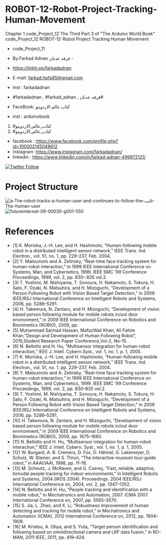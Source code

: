 # ROBOT-12-Robot-Project-Tracking-Human-Movement
Chapter 1 code_Project_12 The Third Part 3 of "The Arduino World Book" code_Project_12 ROBOT-12-Robot Project Tracking Human Movement

- code_Project_11

-  By:Farkad Adnan فرقد عدنان -
- https://linktr.ee/farkadadnan

 - E-mail: farkad.hpfa95@gmail.com 
- inst : farkadadnan 
- #farkadadnan , #farkad_adnan , فرقد عدنان# 
- FaceBook: كتاب عالم الاردوينو 
- inst : arduinobook
1. #كتاب_عالم_الاردوينو
2. #كتاب_عالم_الآردوينو 

* facebook : https://www.facebook.com/profile.php?id=100002145048612
* instagram:  https://www.instagram.com/farkadadnan/
* linkedin : https://www.linkedin.com/in/farkad-adnan-499972121/

 <p>
 <a href='https://mobile.twitter.com/farkadadnan'>
        <img alt="Twitter Follow" src="https://img.shields.io/twitter/follow/farkadadnan?label=%40farkadadnan&style=social" alt='Twitter' align="center"/>
    </a>
</p>


# Project Structure
![a-The-robot-tracks-a-human-user-and-continues-to-follow-the-ببb-The-human-user](https://user-images.githubusercontent.com/35774039/191356560-1e5f47cf-7204-4f4c-b102-ded4dad681c8.PNG)
![futureinternet-09-00030-g001-550](https://user-images.githubusercontent.com/35774039/191356688-f36ad5eb-c97e-47f8-bd13-9f3a5bb51eb0.jpg)


# References

- [1] K. Morioka, J.-H. Lee, and H. Hashimoto, “Human-following mobile robot in a distributed intelligent sensor network,” IEEE Trans. Ind. Electron., vol. 51, no. 1, pp. 229–237, Feb. 2004. 
- [2] Y. Matsumoto and A. Zelinsky, “Real-time face tracking system for human-robot interaction,” in 1999 IEEE International Conference on Systems, Man, and Cybernetics, 1999. IEEE SMC ’99 Conference Proceedings, 1999, vol. 2, pp. 830– 835 vol.2.
- [3] T. Yoshimi, M. Nishiyama, T. Sonoura, H. Nakamoto, S. Tokura, H. Sato, F. Ozaki, N. Matsuhira, and H. Mizoguchi, “Development of a Person Following Robot with Vision Based Target Detection,” in 2006 IEEE/RSJ International Conference on Intelligent Robots and Systems, 2006, pp. 5286–5291. 
- [4] H. Takemura, N. Zentaro, and H. Mizoguchi, “Development of vision based person following module for mobile robots in/out door environment,” in 2009 IEEE International Conference on Robotics and Biomimetics (ROBIO), 2009, pp. 
- [5] Muhammad Sarmad Hassan, MafazWali Khan, Ali Fahim Khan,”Design and Development of Human Following Robot”, 2015,Student Research Paper Conference,Vol-2, No-15. 
- [6] N. Bellotto and H. Hu, “Multisensor integration for human-robot interaction,” IEEE J. Intell. Cybern.Syst., vol. 1, no. 1, p. 1, 2005. 
- [7] K. Morioka, J.-H. Lee, and H. Hashimoto, “Human-following mobile robot in a distributed intelligent sensor network,” IEEE Trans. Ind. Electron., vol. 51, no. 1, pp. 229–237, Feb. 2004. 
- [8] Y. Matsumoto and A. Zelinsky, “Real-time face tracking system for human-robot interaction,” in 1999 IEEE International Conference on Systems, Man, and Cybernetics, 1999. IEEE SMC ’99 Conference Proceedings, 1999, vol. 2, pp. 830–835 vol.2.
- [9] T. Yoshimi, M. Nishiyama, T. Sonoura, H. Nakamoto, S. Tokura, H. Sato, F. Ozaki, N. Matsuhira, and H. Mizoguchi, “Development of a Person Following Robot with Vision Based Target Detection,” in 2006 IEEE/RSJ International Conference on Intelligent Robots and Systems, 2006, pp. 5286–5291. 
- [10] H. Takemura, N. Zentaro, and H. Mizoguchi, “Development of vision based person following module for mobile robots in/out door environment,” in 2009 IEEE International Conference on Robotics and Biomimetics (ROBIO), 2009, pp. 1675–1680.
- [11] N. Bellotto and H. Hu, “Multisensor integration for human-robot interaction,” IEEE J. Intell. Cybern. Syst., vol. 1, no. 1, p. 1, 2005. 
- [12] W. Burgard, A. B. Cremers, D. Fox, D. Hähnel, G. Lakemeyer, D. Schulz, W. Steiner, and S. Thrun, “The interactive museum tour-guide robot,” in AAAI/IAAI, 1998, pp. 11–18.
- [13] M. Scheutz, J. McRaven, and G. Cserey, “Fast, reliable, adaptive, bimodal people tracking for indoor environments,” in Intelligent Robots and Systems, 2004.(IROS 2004). Proceedings. 2004 IEEE/RSJ International Conference on, 2004, vol. 2, pp. 1347–1352. 
- [14] N. Bellotto and H. Hu, “People tracking and identification with a mobile robot,” in Mechatronics and Automation, 2007. ICMA 2007. International Conference on, 2007, pp. 3565–3570. 
- [15] S. Jia, L. Zhao, and X. Li, “Robustness improvement of human detecting and tracking for mobile robot,” in Mechatronics and Automation (ICMA), 2012 International Conference on, 2012, pp. 1904–1909. 
- [16] M. Kristou, A. Ohya, and S. Yuta, “Target person identification and following based on omnidirectional camera and LRF data fusion,” in RO-MAN, 2011 IEEE, 2011, pp. 419–424. 
